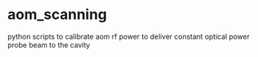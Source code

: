 # aom_scanning
python scripts to calibrate aom rf power to deliver constant optical power probe beam to the cavity
